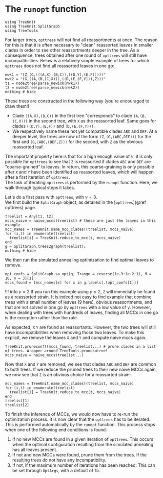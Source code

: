 # The `runopt` function

```@setup runopt
using TreeKnit
using TreeKnit.SplitGraph
using TreeTools
```

For larger trees, `opttrees` will not find all reassortments at once. 
  The reason for this is that it is often necessary to "clean" reassorted leaves in smaller clades in order to see other reassortments deeper in the tree. 
  As a consequence, trees obtained after one round of `opttrees` will still have incompatibilities. 
Below is a relatively simple example of trees for which `opttrees` does not find all reassorted leaves in one go: 

```@example runopt
nwk1 = "(Z,(G,(((A,X),(B,C)),((D,Y),(E,F)))))"
nwk2 = "(G,((A,(B,(C,X))),((D,(E,(F,Y))),Z)))"
t1 = node2tree(parse_newick(nwk1))
t2 = node2tree(parse_newick(nwk2))
nothing # hide
```

These trees are constructed in the following way (you're encouraged to draw them!): 
- Clade `((A,X),(B,C))` in the first tree "corresponds" to clade `(A,(B,(C,X)))` in the second tree, with `X` as the reassorted leaf. 
  Same goes for clades `((D,Y),(E,F))` and `(D,(E,(F,Y)))`. 
- We respectively name these not yet compatible clades `ABC` and `DEF`. At a deeper level, the trees are now of the form `(Z,(G,(ABC,DEF)))` for the first and `(G,(ABC,(DEF,Z)))` for the second, with `Z` as the obvious reassorted leaf. 

The important property here is that for a high enough value of $\gamma$, it is only possible for `opttrees` to see that `Z` is reassorted if clades `ABC` and `DEF` are "coarse-grained" to leaves. 
  In return, this coarse-graining is only possible after `X` and `Y` have been identified as reassorted leaves, which will happen after a first iteration of `opttrees`.  
  The task of iterating `opttrees` is performed by the `runopt` function. 
  Here, we walk through typical steps it takes.


Let's do a first pass with `opttrees`, with $\gamma=3$.  
  We first build the `SplitGraph` object, as detailed in the [`opttrees`](@ref opttrees) page. 

```@example runopt
treelist = Any[t1, t2]
mccs_naive = naive_mccs(treelist) # these are just the leaves in this example
mcc_names = TreeKnit.name_mcc_clades!(treelist, mccs_naive)
for (i,t) in enumerate(treelist)
  treelist[i] = TreeKnit.reduce_to_mcc(t, mccs_naive)
end
g = SplitGraph.trees2graph(treelist);
nothing # hide
```

We then run the simulated annealing optimization to find optimal leaves to remove. 

```@example runopt
opt_confs = SplitGraph.sa_opt(g; Trange = reverse(1e-3:1e-2:1), M = 10, γ = 3)[1]
mccs_found = [mcc_names[x] for x in g.labels[.!opt_confs[1]]]
```

!!! info $\gamma = 2$
    If you run this example using $\gamma \leq 2$, `Z` will immediatly be found as a reassorted strain. 
    It is indeed not easy to find example that combine trees with a small number of leaves (9 here), obvious reassortments, and that are not solved in one go by `opttrees` with a low value of $\gamma$. 
    However, when dealing with trees with hundreds of leaves, finding all MCCs in one go is the exception rather than the rule. 


As expected, `X` `Y` are found as reassortants. 
  However, the two trees will still have incompatibilities when removing those two leaves. 
  To make this explicit, we remove the leaves `X` and `Y` and compute naive mccs again. 

```@example runopt
TreeKnit.pruneconf!(mccs_found, treelist...) # prune clades in a list of trees. Wrapper around TreeTools.prunesutree!
mccs_naive = naive_mccs(treelist...)
```

Now that `X` and `Y` are removed, we see that clades `ABC` and `DEF` are common to both trees. 
  If we reduce the pruned trees to their new naive MCCs again, we now see that `Z` is an obvious choice for a reassorted strain: 

```@repl runopt
mcc_names = TreeKnit.name_mcc_clades!(treelist, mccs_naive)
for (i,t) in enumerate(treelist)
  treelist[i] = TreeKnit.reduce_to_mcc(t, mccs_naive)
end
treelist[1]
treelist[2]
``` 

To finish the inference of MCCs, we would now have to re-run the optimization process. 
  It is now clear that the `opttrees` has to be iterated. 
  This is performed automatically by the `runopt` function. 
  This process stops when one of the following end conditions is found: 

1. If no new MCCs are found in a given iteration of `opttrees`. 
   This occurs when the optimal configuration resulting from the simulated annealing has all leaves present. 
2. If not and new MCCs were found, prune them from the trees. 
   If the resulting trees do not have any incompatibility.
3. If not, if the maximum number of iterations has been reached. 
   This can be set through `OptArgs`, with a default of 15. 

 